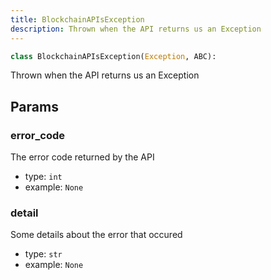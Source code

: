 ```yaml
---
title: BlockchainAPIsException
description: Thrown when the API returns us an Exception
---
```


```py
class BlockchainAPIsException(Exception, ABC):
```

Thrown when the API returns us an Exception

## Params

### error_code

The error code returned by the API
- type: `int`
- example: `None`

### detail

Some details about the error that occured
- type: `str`
- example: `None`

